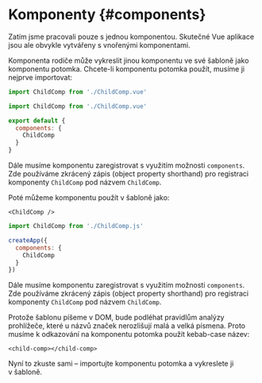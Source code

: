 # Komponenty {#components}

Zatím jsme pracovali pouze s jednou komponentou. Skutečné Vue aplikace jsou ale obvykle vytvářeny s vnořenými komponentami.

Komponenta rodiče může vykreslit jinou komponentu ve své šabloně jako komponentu potomka. Chcete-li komponentu potomka použít, musíme ji nejprve importovat:

<div class="composition-api">
<div class="sfc">

```js
import ChildComp from './ChildComp.vue'
```

</div>
</div>

<div class="options-api">
<div class="sfc">

```js
import ChildComp from './ChildComp.vue'

export default {
  components: {
    ChildComp
  }
}
```

Dále musíme komponentu zaregistrovat s využitím možnosti `components`. Zde používáme zkrácený zápis (object property shorthand) pro registraci komponenty `ChildComp` pod názvem `ChildComp`.

</div>
</div>

<div class="sfc">

Poté můžeme komponentu použít v šabloně jako:

```vue-html
<ChildComp />
```

</div>

<div class="html">

```js
import ChildComp from './ChildComp.js'

createApp({
  components: {
    ChildComp
  }
})
```

Dále musíme komponentu zaregistrovat s využitím možnosti `components`. Zde používáme zkrácený zápis (object property shorthand) pro registraci komponenty `ChildComp` pod názvem `ChildComp`.

Protože šablonu píšeme v DOM, bude podléhat pravidlům analýzy prohlížeče, které u názvů značek nerozlišují malá a velká písmena. Proto musíme k odkazování na komponentu potomka použít kebab-case název:

```vue-html
<child-comp></child-comp>
```

</div>


Nyní to zkuste sami – importujte komponentu potomka a vykreslete ji v&nbsp;šabloně.
